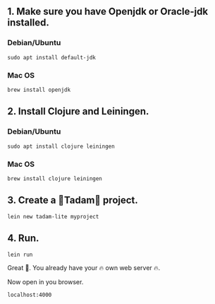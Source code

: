 ## 1. Make sure you have **Openjdk** or **Oracle-jdk** installed.

### Debian/Ubuntu

``` shell
sudo apt install default-jdk
```

### Mac OS

``` shell
brew install openjdk
```

## 2. Install **Clojure** and **Leiningen**.

### Debian/Ubuntu

``` shell
sudo apt install clojure leiningen
```

### Mac OS

``` shell
brew install clojure leiningen
```

## 3. Create a 🎩Tadam🎩 project.

``` shell
lein new tadam-lite myproject
```

## 4. Run.

``` shell
lein run
```

Great 🎉. You already have your 🔥 own web server 🔥.

Now open in you browser.

``` shell
localhost:4000
```
